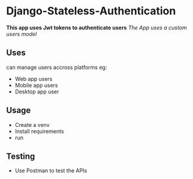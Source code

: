 # Django-Stateless-Authentication
**This app uses Jwt tokens to authenticate users**
_The App uses a custom users model_

## Uses
can manage users accross platforms eg:
* Web app users
* Mobile app users
* Desktop app user

## Usage
* Create a venv
* Install requirements
* run

## Testing
* Use Postman to test the APIs

